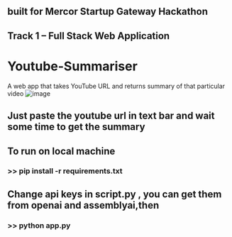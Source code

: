 ## built for Mercor Startup Gateway Hackathon
## Track 1 – Full Stack Web Application
# Youtube-Summariser
A web app that takes YouTube URL and returns summary of that particular video
![image](https://github.com/vikas70607/Youtube-Summariser/assets/97907750/36b59917-aea9-4b53-abac-e72755095c8b)
## Just paste the youtube url in text bar and wait some time to get the summary
## To run on local machine 
### >> pip install -r requirements.txt
## Change api keys in script.py , you can get them from openai and assemblyai,then
### >> python app.py
